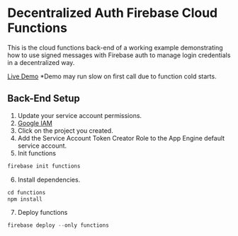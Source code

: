 # Decentralized Auth Firebase Cloud Functions

This is the cloud functions back-end of a working example demonstrating how to use signed messages with Firebase auth to manage login credentials in a decentralized way.

[Live Demo](https://decentralized-auth-1b3f3.web.app/)
*Demo may run slow on first call due to function cold starts.

## Back-End Setup

1. Update your service account permissions.
2. [Google IAM](https://console.cloud.google.com/projectselector2/iam-admin)
3. Click on the project you created.
4. Add the Service Account Token Creator Role to the App Engine default service account.
5. Init functions

```ts
firebase init functions
```

6. Install dependencies.

```ts
cd functions
npm install
```

7. Deploy functions

```ts
firebase deploy --only functions
```
